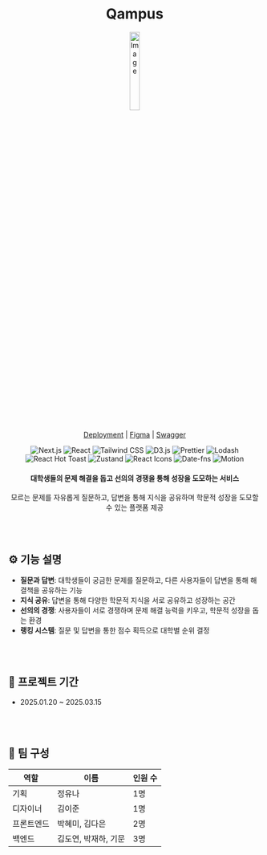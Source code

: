 
<div align="center">

  
# Qampus
 <img src="https://github.com/user-attachments/assets/6348e09f-f7c3-422e-9ea4-0635447d4787" alt="Image" style="width: 20%; height: auto;" />


[Deployment](https://qampus-fe-deploy.vercel.app/) |  [Figma](https://www.figma.com/design/UcFE01El743kHmDE82Brb1/%EC%8A%A4%EC%9C%84%ED%94%84-10%ED%8C%80) | [Swagger](http://211.188.63.108:8080/swagger-ui/index.html#)

![Next.js](https://img.shields.io/badge/Next.js-000000?style=for-the-badge&logo=Next.js&logoColor=white)
![React](https://img.shields.io/badge/React-61DAFB?style=for-the-badge&logo=React&logoColor=white)
![Tailwind CSS](https://img.shields.io/badge/Tailwind%20CSS-06B6D4?style=for-the-badge&logo=Tailwind%20CSS&logoColor=white)
![D3.js](https://img.shields.io/badge/D3.js-F9A825?style=for-the-badge&logo=D3.js&logoColor=white)
![Prettier](https://img.shields.io/badge/Prettier-F7B93E?style=for-the-badge&logo=Prettier&logoColor=white)
![Lodash](https://img.shields.io/badge/Lodash-3492FF?style=for-the-badge&logo=Lodash&logoColor=white)
![React Hot Toast](https://img.shields.io/badge/React%20Hot%20Toast-FF67B0?style=for-the-badge&logo=React&logoColor=white)
![Zustand](https://img.shields.io/badge/Zustand-0074C1?style=for-the-badge&logo=Zustand&logoColor=white)
![React Icons](https://img.shields.io/badge/React%20Icons-61DAFB?style=for-the-badge&logo=React&logoColor=white)
![Date-fns](https://img.shields.io/badge/Date-fns-6A4E94?style=for-the-badge&logo=Date-fns&logoColor=white)
![Motion](https://img.shields.io/badge/Motion-FF3B5D?style=for-the-badge&logo=Motion&logoColor=white)




#### 대학생들의 문제 해결을 돕고 선의의 경쟁을 통해 성장을 도모하는 서비스
모르는 문제를 자유롭게 질문하고, 답변을 통해 지식을 공유하며 학문적 성장을 도모할 수 있는 플랫폼 제공

</div>

<br/>
<br/>

## ⚙️ 기능 설명

- **질문과 답변**: 대학생들이 궁금한 문제를 질문하고, 다른 사용자들이 답변을 통해 해결책을 공유하는 기능
- **지식 공유**: 답변을 통해 다양한 학문적 지식을 서로 공유하고 성장하는 공간
- **선의의 경쟁**: 사용자들이 서로 경쟁하며 문제 해결 능력을 키우고, 학문적 성장을 돕는 환경
- **랭킹 시스템**: 질문 및 답변을 통한 점수 획득으로 대학별 순위 결정

<br/>
<br/>

## 📆 프로젝트 기간
* 2025.01.20 ~ 2025.03.15

<br/>
<br/>

## 🎉 팀 구성

| 역할       | 이름        | 인원 수 |
|------------|-------------|---------|
| 기획       | 정유나      | 1명    |
| 디자이너   | 김이준    | 1명    |
| 프론트엔드 | 박혜미, 김다은  | 2명    |
| 백엔드     | 김도연, 박재하, 기문  | 3명    |


